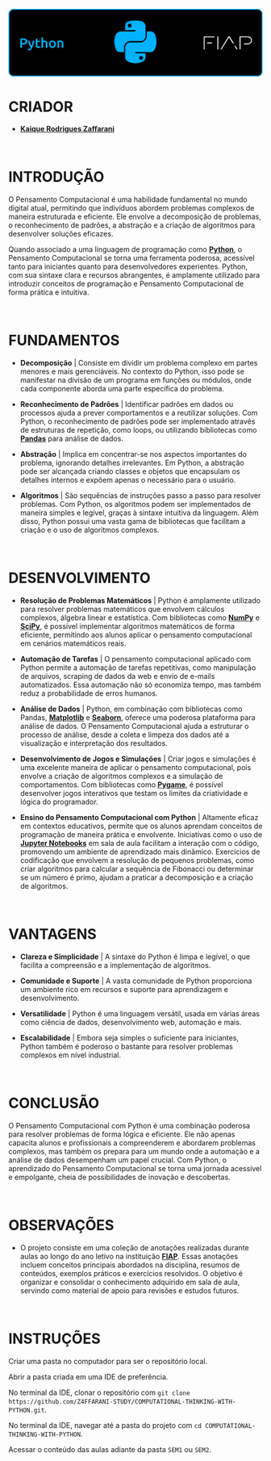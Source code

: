 ![banner](./assets/banner.png)

# CRIADOR
- **[Kaique Rodrigues Zaffarani](https://github.com/Z4ffarani)**

<br>

# INTRODUÇÃO
O Pensamento Computacional é uma habilidade fundamental no mundo digital atual, permitindo que indivíduos abordem problemas complexos de maneira estruturada e eficiente. Ele envolve a decomposição de problemas, o reconhecimento de padrões, a abstração e a criação de algoritmos para desenvolver soluções eficazes.

Quando associado a uma linguagem de programação como **[Python](https://www.python.org)**, o Pensamento Computacional se torna uma ferramenta poderosa, acessível tanto para iniciantes quanto para desenvolvedores experientes. Python, com sua sintaxe clara e recursos abrangentes, é amplamente utilizado para introduzir conceitos de programação e Pensamento Computacional de forma prática e intuitiva.

<br>

# FUNDAMENTOS
- **Decomposição** | Consiste em dividir um problema complexo em partes menores e mais gerenciáveis. No contexto do Python, isso pode se manifestar na divisão de um programa em funções ou módulos, onde cada componente aborda uma parte específica do problema.

- **Reconhecimento de Padrões** | Identificar padrões em dados ou processos ajuda a prever comportamentos e a reutilizar soluções. Com Python, o reconhecimento de padrões pode ser implementado através de estruturas de repetição, como loops, ou utilizando bibliotecas como **[Pandas](https://pandas.pydata.org/docs/)** para análise de dados.

- **Abstração** | Implica em concentrar-se nos aspectos importantes do problema, ignorando detalhes irrelevantes. Em Python, a abstração pode ser alcançada criando classes e objetos que encapsulam os detalhes internos e expõem apenas o necessário para o usuário.

- **Algoritmos** | São sequências de instruções passo a passo para resolver problemas. Com Python, os algoritmos podem ser implementados de maneira simples e legível, graças à sintaxe intuitiva da linguagem. Além disso, Python possui uma vasta gama de bibliotecas que facilitam a criação e o uso de algoritmos complexos.

<br>

# DESENVOLVIMENTO
- **Resolução de Problemas Matemáticos** | Python é amplamente utilizado para resolver problemas matemáticos que envolvem cálculos complexos, álgebra linear e estatística. Com bibliotecas como **[NumPy](https://numpy.org/doc/stable/)** e **[SciPy](https://docs.scipy.org/doc/scipy/)**, é possível implementar algoritmos matemáticos de forma eficiente, permitindo aos alunos aplicar o pensamento computacional em cenários matemáticos reais.

- **Automação de Tarefas** | O pensamento computacional aplicado com Python permite a automação de tarefas repetitivas, como manipulação de arquivos, scraping de dados da web e envio de e-mails automatizados. Essa automação não só economiza tempo, mas também reduz a probabilidade de erros humanos.

- **Análise de Dados** | Python, em combinação com bibliotecas como Pandas, **[Matplotlib](https://matplotlib.org/stable/users/index)** e **[Seaborn](https://seaborn.pydata.org/tutorial.html)**, oferece uma poderosa plataforma para análise de dados. O Pensamento Computacional ajuda a estruturar o processo de análise, desde a coleta e limpeza dos dados até a visualização e interpretação dos resultados.

- **Desenvolvimento de Jogos e Simulações** | Criar jogos e simulações é uma excelente maneira de aplicar o pensamento computacional, pois envolve a criação de algoritmos complexos e a simulação de comportamentos. Com bibliotecas como **[Pygame](https://www.pygame.org/docs/)**, é possível desenvolver jogos interativos que testam os limites da criatividade e lógica do programador.

- **Ensino do Pensamento Computacional com Python** | Altamente eficaz em contextos educativos, permite que os alunos aprendam conceitos de programação de maneira prática e envolvente. Iniciativas como o uso de **[Jupyter Notebooks](https://docs.jupyter.org/en/latest/)** em sala de aula facilitam a interação com o código, promovendo um ambiente de aprendizado mais dinâmico. Exercícios de codificação que envolvem a resolução de pequenos problemas, como criar algoritmos para calcular a sequência de Fibonacci ou determinar se um número é primo, ajudam a praticar a decomposição e a criação de algoritmos.

<br>

# VANTAGENS
- **Clareza e Simplicidade** | A sintaxe do Python é limpa e legível, o que facilita a compreensão e a implementação de algoritmos.
  
- **Comunidade e Suporte** | A vasta comunidade de Python proporciona um ambiente rico em recursos e suporte para aprendizagem e desenvolvimento.
  
- **Versatilidade** | Python é uma linguagem versátil, usada em várias áreas como ciência de dados, desenvolvimento web, automação e mais.
  
- **Escalabilidade** | Embora seja simples o suficiente para iniciantes, Python também é poderoso o bastante para resolver problemas complexos em nível industrial.

<br>

# CONCLUSÃO
O Pensamento Computacional com Python é uma combinação poderosa para resolver problemas de forma lógica e eficiente. Ele não apenas capacita alunos e profissionais a compreenderem e abordarem problemas complexos, mas também os prepara para um mundo onde a automação e a análise de dados desempenham um papel crucial. Com Python, o aprendizado do Pensamento Computacional se torna uma jornada acessível e empolgante, cheia de possibilidades de inovação e descobertas.

<br>

# OBSERVAÇÕES
- O projeto consiste em uma coleção de anotações realizadas durante aulas ao longo do ano letivo na instituição **[FIAP](https://www.fiap.com.br)**. Essas anotações incluem conceitos principais abordados na disciplina, resumos de conteúdos, exemplos práticos e exercícios resolvidos. O objetivo é organizar e consolidar o conhecimento adquirido em sala de aula, servindo como material de apoio para revisões e estudos futuros.

<br>

# INSTRUÇÕES
Criar uma pasta no computador para ser o repositório local.

Abrir a pasta criada em uma IDE de preferência.

No terminal da IDE, clonar o repositório com `git clone https://github.com/Z4FFARANI-STUDY/COMPUTATIONAL-THINKING-WITH-PYTHON.git`.

No terminal da IDE, navegar até a pasta do projeto com ``cd COMPUTATIONAL-THINKING-WITH-PYTHON``.

Acessar o conteúdo das aulas adiante da pasta `SEM1` ou `SEM2`.